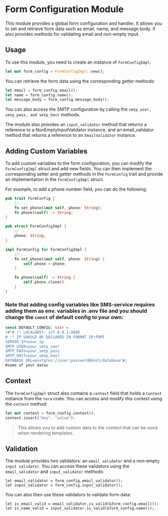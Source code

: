 # Form Configuration Module

This module provides a global form configuration and handler. It allows you to set and retrieve form data such as email, name, and message body. It also provides methods for validating email and non-empty input.

## Usage

To use this module, you need to create an instance of `FormConfigImpl`:

```rust
let mut form_config = FormConfigImpl::new();
```
You can retrieve the form data using the corresponding getter methods:
```rust
let email = form_config.email();
let name = form_config.name();
let message_body = form_config.message_body();
```
You can also access the SMTP configuration by calling the `smtp_user, smtp_pass, and smtp_host` methods.

The module also provides an `input_validator` method that returns a reference to a NonEmptyInputValidator instance, and an email_validator method that returns a reference to an `EmailValidator` instance.

## Adding Custom Variables
To add custom variables to the form configuration, you can modify the `FormConfigImpl` struct and add new fields. You can then implement the corresponding setter and getter methods in the `FormConfig` trait and provide an implementation in the `FormConfigImpl` struct.

For example, to add a phone number field, you can do the following:

```rust
pub trait FormConfig {
    // ...
    fn set_phone(&mut self, phone: String);
    fn phone(&self) -> String;
}

pub struct FormConfigImpl {
    // ...
    phone: String,
}

impl FormConfig for FormConfigImpl {
    // ...
    fn set_phone(&mut self, phone: String) {
        self.phone = phone;
    }

    fn phone(&self) -> String {
        self.phone.clone()
    }
}
```
### Note that adding config variables like SMS-service requires adding them as env. variables in .env file and you should change the `const` of default config to your own:
```rust
const DEFAULT_CONFIG: &str = 
r#"# !! LOCALHOST: 127.0.0.1:8080
# !! IP SHOULD BE DECLARED IN FORMAT IP:PORT
SERVER_IP=your_ip
SMTP_USER=your_smtp_user
SMTP_PASS=your_smtp_pass
SMTP_HOST=your_smtp_host
DATABASE_URL=postgres://user:password@host/database"#;
#some of your datas
```
## Context

The `FormConfigImpl` struct also contains a `context` field that holds a `Context` instance from the `tera` crate. You can access and modify this context using the `context` method:

```rust
let mut context = form_config.context();
context.insert("key", "value");
```
> This allows you to add custom data to the context that can be used when rendering templates.

## Validation
The module provides two validators: an `email validator` and a non-empty `input validator`. You can access these validators using the `email_validator` and `input_validator` methods:
```
let email_validator = form_config.email_validator();
let input_validator = form_config.input_validator();
```
You can also then use these validators to validate form data:
```
let is_email_valid = email_validator.is_valid(&form_config.email());
let is_name_valid = input_validator.is_valid(&form_config.name());
```
